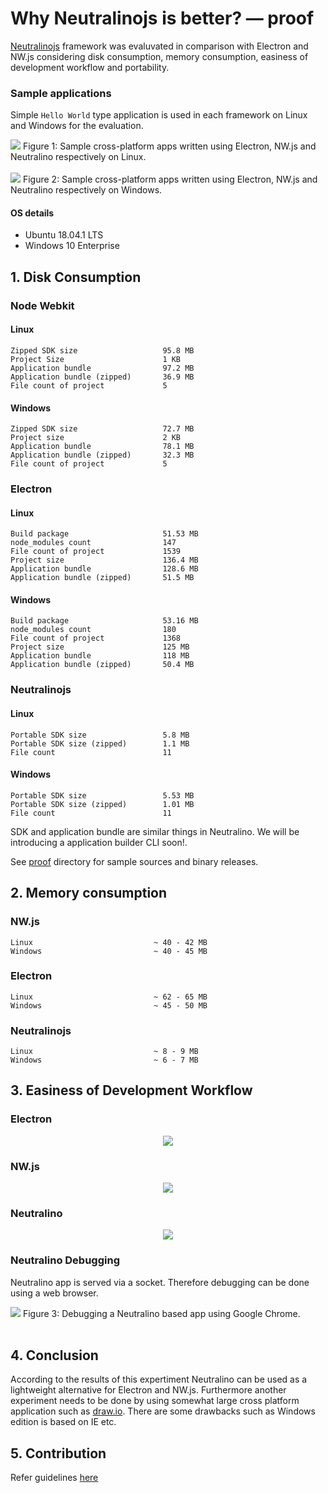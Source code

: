 # Why Neutralinojs is better? — proof

[Neutralinojs](https://github.com/neutralinojs/neutralinojs) framework was evaluvated in comparison with Electron and NW.js considering disk consumption, memory consumption, easiness of development workflow and portability.

### Sample applications

Simple `Hello World` type application is used in each framework on Linux and Windows for the evaluation.

<img src="media/linux-apps.JPG">
Figure 1: Sample cross-platform apps written using Electron, NW.js and Neutralino respectively on Linux.<br/><br/>

<img src="media/win-apps.JPG">
Figure 2: Sample cross-platform apps written using Electron, NW.js and Neutralino respectively on Windows.

#### OS details

- Ubuntu 18.04.1 LTS
- Windows 10 Enterprise


## 1. Disk Consumption

### Node Webkit

#### Linux

```
Zipped SDK size                   95.8 MB
Project Size                      1 KB
Application bundle                97.2 MB
Application bundle (zipped)       36.9 MB
File count of project             5         
```

#### Windows

```
Zipped SDK size                   72.7 MB
Project size                      2 KB
Application bundle                78.1 MB
Application bundle (zipped)       32.3 MB
File count of project             5
```

### Electron

#### Linux

```
Build package                     51.53 MB
node_modules count                147 
File count of project             1539
Project size                      136.4 MB
Application bundle                128.6 MB
Application bundle (zipped)       51.5 MB
```

#### Windows 

```
Build package                     53.16 MB
node_modules count                180 
File count of project             1368
Project size                      125 MB
Application bundle                118 MB
Application bundle (zipped)       50.4 MB
```


### Neutralinojs


#### Linux

```
Portable SDK size                 5.8 MB
Portable SDK size (zipped)        1.1 MB
File count                        11
```
#### Windows

```
Portable SDK size                 5.53 MB
Portable SDK size (zipped)        1.01 MB
File count                        11
```
SDK and application bundle are similar things in Neutralino. We will be introducing a application builder CLI soon!.

See [proof](https://github.com/neutralinojs/evaluation/tree/master/files/disk/proof) directory for sample sources and binary releases.

## 2. Memory consumption

### NW.js

```
Linux                           ~ 40 - 42 MB
Windows                         ~ 40 - 45 MB
```

### Electron

```
Linux                           ~ 62 - 65 MB
Windows                         ~ 45 - 50 MB
```

### Neutralinojs

```
Linux                           ~ 8 - 9 MB
Windows                         ~ 6 - 7 MB  
```

## 3. Easiness of Development Workflow

### Electron

<div align="center">
  <img src="media/dev-el.JPG"/>
</div>

### NW.js

<div align="center">
  <img src="media/dev-nwjs.JPG"/>
</div>

### Neutralino

<div align="center">
  <img src="media/dev-njs.JPG"/>
</div>

### Neutralino Debugging

Neutralino app is served via a socket. Therefore debugging can be done using a web browser.

<img src="media/debug-njs.JPG">
Figure 3: Debugging a Neutralino based app using Google Chrome.<br/><br/>

## 4. Conclusion

According to the results of this expertiment Neutralino can be used as a lightweight alternative for Electron and NW.js. Furthermore another experiment needs to be done by using somewhat large cross platform application such as [draw.io](https://github.com/jgraph/drawio). There are some drawbacks such as Windows edition is based on IE etc.

## 5. Contribution

Refer guidelines [here](https://github.com/neutralinojs/neutralinojs#contribution)
